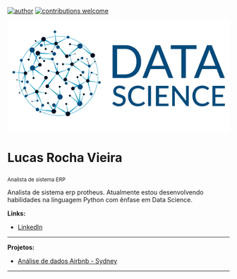 [![author](https://img.shields.io/badge/author-lucas-red.svg)](https://www.linkedin.com/in/lucas-rocha-1904a3172/) [![contributions welcome](https://img.shields.io/badge/contributions-welcome-brightgreen.svg?style=flat)](https://github.com/lucas-source)

<p align="center">
  <img src="at.png" >
</p>
  
# Lucas Rocha Vieira
<sub>Analista de sistema ERP</sub>

Analista de sistema erp protheus. Atualmente estou desenvolvendo habilidades na linguagem Python com ênfase em Data Science.

**Links:**
* [LinkedIn](https://www.linkedin.com/in/lucas-rocha-1904a3172/)

---

**Projetos:**

* [Análise de dados Airbnb - Sydney](https://github.com/lucas-source/data-science/blob/main/Analisando_os_Dados_do_Airbnb.ipynb)


---
